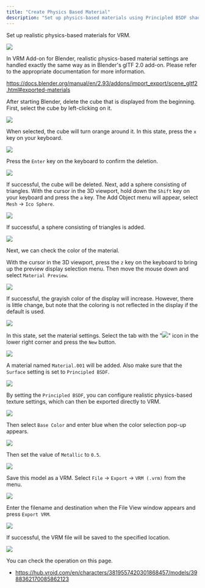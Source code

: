 ```yaml
---
title: "Create Physics Based Material"
description: "Set up physics-based materials using Principled BSDF shaders."
---
```


Set up realistic physics-based materials for VRM.

![](/assets/images/material_pbr.gif)

In VRM Add-on for Blender, realistic physics-based material settings are handled
exactly the same way as in Blender's glTF 2.0 add-on. Please refer to the
appropriate documentation for more information.

https://docs.blender.org/manual/en/2.93/addons/import_export/scene_gltf2.html#exported-materials

After starting Blender, delete the cube that is displayed from the beginning.
First, select the cube by left-clicking on it.

![](1.png)

When selected, the cube will turn orange around it. In this state, press the `x`
key on your keyboard.

![](2.png)

Press the `Enter` key on the keyboard to confirm the deletion.

![](3.png)

If successful, the cube will be deleted. Next, add a sphere consisting of
triangles. With the cursor in the 3D viewport, hold down the `Shift` key on your
keyboard and press the `a` key. The Add Object menu will appear, select `Mesh` →
`Ico Sphere`.

![](4.png)

If successful, a sphere consisting of triangles is added.

![](5.png)

Next, we can check the color of the material.

With the cursor in the 3D viewport, press the `z` key on the keyboard to bring
up the preview display selection menu. Then move the mouse down and select
`Material Preview`.

![](6.png)

If successful, the grayish color of the display will increase. However, there is
little change, but note that the coloring is not reflected in the display if the
default is used.

![](7.png)

In this state, set the material settings. Select the tab with the
"![](/assets/images/material_property_tab_icon.png)" icon in the lower right
corner and press the `New` button.

![](8.png)

A material named `Material.001` will be added. Also make sure that the `Surface`
setting is set to `Principled BSDF`.

![](9.png)

By setting the `Principled BSDF`, you can configure realistic physics-based
texture settings, which can then be exported directly to VRM.

![](10.png)

Then select `Base Color` and enter blue when the color selection pop-up appears.

![](11.png)

Then set the value of `Metallic` to `0.5`.

![](12.png)

Save this model as a VRM. Select `File` → `Export` → `VRM (.vrm)` from the menu.

![](13.png)

Enter the filename and destination when the File View window appears and press
`Export VRM`.

![](14.png)

If successful, the VRM file will be saved to the specified location.

![](/assets/images/material_pbr.gif)

You can check the operation on this page.

- https://hub.vroid.com/en/characters/3819557420301868457/models/3988362170085862123

